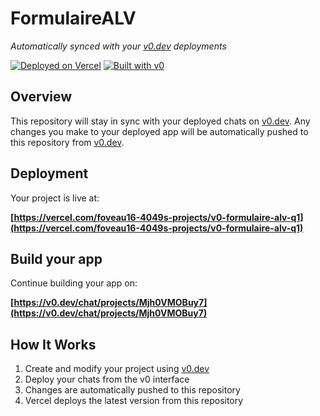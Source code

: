 # FormulaireALV

*Automatically synced with your [v0.dev](https://v0.dev) deployments*

[![Deployed on Vercel](https://img.shields.io/badge/Deployed%20on-Vercel-black?style=for-the-badge&logo=vercel)](https://vercel.com/foveau16-4049s-projects/v0-formulaire-alv-q1)
[![Built with v0](https://img.shields.io/badge/Built%20with-v0.dev-black?style=for-the-badge)](https://v0.dev/chat/projects/Mjh0VMOBuy7)

## Overview

This repository will stay in sync with your deployed chats on [v0.dev](https://v0.dev).
Any changes you make to your deployed app will be automatically pushed to this repository from [v0.dev](https://v0.dev).

## Deployment

Your project is live at:

**[https://vercel.com/foveau16-4049s-projects/v0-formulaire-alv-q1](https://vercel.com/foveau16-4049s-projects/v0-formulaire-alv-q1)**

## Build your app

Continue building your app on:

**[https://v0.dev/chat/projects/Mjh0VMOBuy7](https://v0.dev/chat/projects/Mjh0VMOBuy7)**

## How It Works

1. Create and modify your project using [v0.dev](https://v0.dev)
2. Deploy your chats from the v0 interface
3. Changes are automatically pushed to this repository
4. Vercel deploys the latest version from this repository